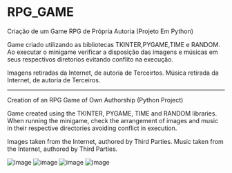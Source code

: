 # RPG_GAME
Criação de um Game RPG de Própria Autoria (Projeto Em Python)

Game criado utilizando as bibliotecas TKINTER,PYGAME,TIME e RANDOM.
Ao executar o minigame verificar a disposição das imagens e músicas em seus respectivos diretorios
evitando conflito na execução.


Imagens retiradas da Internet, de autoria de Terceirtos.
Música retirada da Internet, de autoria de Terceiros.

----------------------------------------------------------------------------------------------------------------------------------------------------------------

Creation of an RPG Game of Own Authorship (Python Project)

Game created using the TKINTER, PYGAME, TIME and RANDOM libraries.
When running the minigame, check the arrangement of images and music in their respective directories
avoiding conflict in execution.


Images taken from the Internet, authored by Third Parties.
Music taken from the Internet, authored by Third Parties.

![image](https://user-images.githubusercontent.com/61998189/162670267-65d16afc-a524-480f-bc85-abe76703fb6d.png)
![image](https://user-images.githubusercontent.com/61998189/162670287-200f97b6-7b41-4563-91ed-e9e6f722ca61.png)
![image](https://user-images.githubusercontent.com/61998189/162670303-1f08f522-28d8-44cb-8a14-9a527d4aca1c.png)
![image](https://user-images.githubusercontent.com/61998189/162670334-f18eb6a2-0d85-4fd0-8b70-788bed117be1.png)
